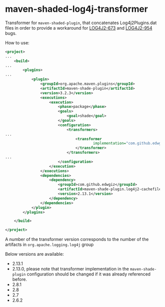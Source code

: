 # maven-shaded-log4j-transformer
Transformer for `maven-shaded-plugin`, that concatenates Log4j2Plugins.dat files 
in order to provide a workaround for [LOG4J2-673](https://issues.apache.org/jira/browse/LOG4J2-673) and 
[LOG4J2-954](https://issues.apache.org/jira/browse/LOG4J2-954) bugs. 

How to use:
```xml
<project>
...
    <build>
...
        <plugins>
...
            <plugin>
                <groupId>org.apache.maven.plugins</groupId>
                <artifactId>maven-shade-plugin</artifactId>
                <version>3.2.3</version>
                <executions>
                    <execution>
                        <phase>package</phase>
                        <goals>
                            <goal>shade</goal>
                        </goals>
                        <configuration>
                            <transformers>
...
                                <transformer
                                        implementation="com.github.edwgiz.maven_shade_plugin.log4j2_cache_transformer.PluginsCacheFileTransformer">
                                </transformer>
                            </transformers>
...
                        </configuration>
                    </execution>
                </executions>
                <dependencies>
                    <dependency>
                        <groupId>com.github.edwgiz</groupId>
                        <artifactId>maven-shade-plugin.log4j2-cachefile-transformer</artifactId>
                        <version>2.13.1</version>
                    </dependency>
                </dependencies>
            </plugin>
        </plugins>

    </build>

</project>
```

A number of the transformer version corresponds to the number of the artifacts in `org.apache.logging.log4j` group

Below versions are available:
- 2.13.1
- 2.13.0, please note that transformer implementation in the `maven-shade-plugin` configuration should be changed if it was already referenced before.
- 2.8.1
- 2.8
- 2.7
- 2.6.2